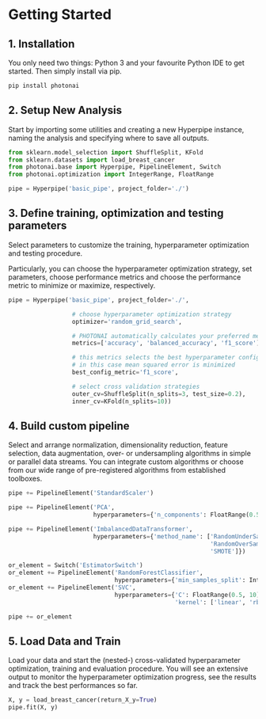 <h1>Getting Started</h1>
<h2>1. Installation</h2>
<p class="small-p">You only need two things: Python 3 and your favourite Python IDE to get started. Then simply install via pip.</p>

```python
pip install photonai
```

<h2>2. Setup New Analysis</h2>
Start by importing some utilities and creating a new Hyperpipe instance, naming the analysis and specifying where to save all outputs. 

```python
from sklearn.model_selection import ShuffleSplit, KFold
from sklearn.datasets import load_breast_cancer
from photonai.base import Hyperpipe, PipelineElement, Switch
from photonai.optimization import IntegerRange, FloatRange

pipe = Hyperpipe('basic_pipe', project_folder='./')
```


<h2>3. Define training, optimization and testing parameters</h2>
Select parameters to customize the training, hyperparameter optimization and testing procedure.

Particularly, you can choose the hyperparameter optimization strategy, set parameters, choose performance metrics
and choose the performance metric to minimize or maximize, respectively.
    
```python 
pipe = Hyperpipe('basic_pipe', project_folder='./',

                  # choose hyperparameter optimization strategy
                  optimizer='random_grid_search',

                  # PHOTONAI automatically calculates your preferred metrics
                  metrics=['accuracy', 'balanced_accuracy', 'f1_score'],

                  # this metrics selects the best hyperparameter configuration
                  # in this case mean squared error is minimized
                  best_config_metric='f1_score',

                  # select cross validation strategies
                  outer_cv=ShuffleSplit(n_splits=3, test_size=0.2),
                  inner_cv=KFold(n_splits=10))
``` 

<h2>4. Build custom pipeline</h2>
Select and arrange normalization, dimensionality reduction, feature selection, data augmentation,
over- or undersampling algorithms in simple or parallel data streams. You can integrate
custom algorithms or choose from our wide range of pre-registered algorithms from established toolboxes.

```python
pipe += PipelineElement('StandardScaler')

pipe += PipelineElement('PCA',
                        hyperparameters={'n_components': FloatRange(0.5, 0.8, step=0.1)})

pipe += PipelineElement('ImbalancedDataTransformer',
                        hyperparameters={'method_name': ['RandomUnderSampler',
                                                         'RandomOverSampler',
                                                         'SMOTE']})

or_element = Switch('EstimatorSwitch')
or_element += PipelineElement('RandomForestClassifier',
                              hyperparameters={'min_samples_split': IntegerRange(2, 30)})
or_element += PipelineElement('SVC',
                              hyperparameters={'C': FloatRange(0.5, 10),
                                               'kernel': ['linear', 'rbf']})

pipe += or_element
```

<h2>5. Load Data and Train</h2> 
Load your data and start the (nested-) cross-validated hyperparameter optimization, training and evaluation procedure.
You will see an extensive output to monitor the hyperparameter optimization progress, see the results and track the
best performances so far.


```python
X, y = load_breast_cancer(return_X_y=True)
pipe.fit(X, y)
```



